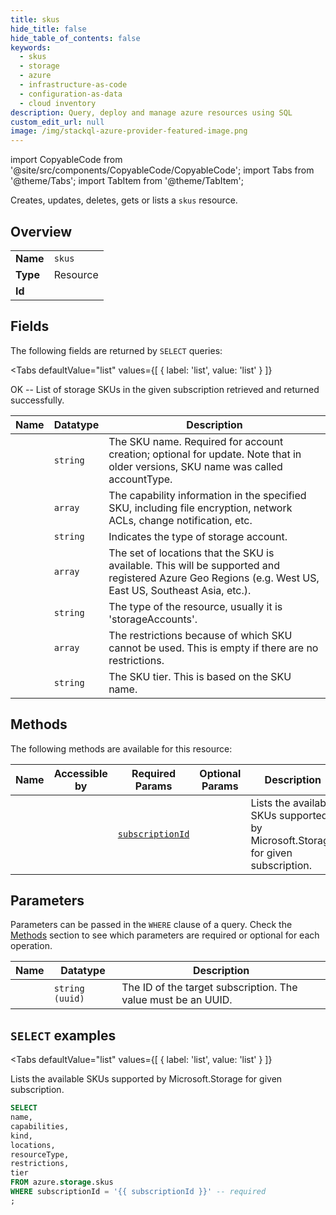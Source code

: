 ```yaml
--- 
title: skus
hide_title: false
hide_table_of_contents: false
keywords:
  - skus
  - storage
  - azure
  - infrastructure-as-code
  - configuration-as-data
  - cloud inventory
description: Query, deploy and manage azure resources using SQL
custom_edit_url: null
image: /img/stackql-azure-provider-featured-image.png
---
```


import CopyableCode from '@site/src/components/CopyableCode/CopyableCode';
import Tabs from '@theme/Tabs';
import TabItem from '@theme/TabItem';

Creates, updates, deletes, gets or lists a <code>skus</code> resource.

## Overview
<table><tbody>
<tr><td><b>Name</b></td><td><code>skus</code></td></tr>
<tr><td><b>Type</b></td><td>Resource</td></tr>
<tr><td><b>Id</b></td><td><CopyableCode code="azure.storage.skus" /></td></tr>
</tbody></table>

## Fields

The following fields are returned by `SELECT` queries:

<Tabs
    defaultValue="list"
    values={[
        { label: 'list', value: 'list' }
    ]}
>
<TabItem value="list">

OK -- List of storage SKUs in the given subscription retrieved and returned successfully.

<table>
<thead>
    <tr>
    <th>Name</th>
    <th>Datatype</th>
    <th>Description</th>
    </tr>
</thead>
<tbody>
<tr>
    <td><CopyableCode code="name" /></td>
    <td><code>string</code></td>
    <td>The SKU name. Required for account creation; optional for update. Note that in older versions, SKU name was called accountType.</td>
</tr>
<tr>
    <td><CopyableCode code="capabilities" /></td>
    <td><code>array</code></td>
    <td>The capability information in the specified SKU, including file encryption, network ACLs, change notification, etc.</td>
</tr>
<tr>
    <td><CopyableCode code="kind" /></td>
    <td><code>string</code></td>
    <td>Indicates the type of storage account.</td>
</tr>
<tr>
    <td><CopyableCode code="locations" /></td>
    <td><code>array</code></td>
    <td>The set of locations that the SKU is available. This will be supported and registered Azure Geo Regions (e.g. West US, East US, Southeast Asia, etc.).</td>
</tr>
<tr>
    <td><CopyableCode code="resourceType" /></td>
    <td><code>string</code></td>
    <td>The type of the resource, usually it is 'storageAccounts'.</td>
</tr>
<tr>
    <td><CopyableCode code="restrictions" /></td>
    <td><code>array</code></td>
    <td>The restrictions because of which SKU cannot be used. This is empty if there are no restrictions.</td>
</tr>
<tr>
    <td><CopyableCode code="tier" /></td>
    <td><code>string</code></td>
    <td>The SKU tier. This is based on the SKU name.</td>
</tr>
</tbody>
</table>
</TabItem>
</Tabs>

## Methods

The following methods are available for this resource:

<table>
<thead>
    <tr>
    <th>Name</th>
    <th>Accessible by</th>
    <th>Required Params</th>
    <th>Optional Params</th>
    <th>Description</th>
    </tr>
</thead>
<tbody>
<tr>
    <td><a href="#list"><CopyableCode code="list" /></a></td>
    <td><CopyableCode code="select" /></td>
    <td><a href="#parameter-subscriptionId"><code>subscriptionId</code></a></td>
    <td></td>
    <td>Lists the available SKUs supported by Microsoft.Storage for given subscription.</td>
</tr>
</tbody>
</table>

## Parameters

Parameters can be passed in the `WHERE` clause of a query. Check the [Methods](#methods) section to see which parameters are required or optional for each operation.

<table>
<thead>
    <tr>
    <th>Name</th>
    <th>Datatype</th>
    <th>Description</th>
    </tr>
</thead>
<tbody>
<tr id="parameter-subscriptionId">
    <td><CopyableCode code="subscriptionId" /></td>
    <td><code>string (uuid)</code></td>
    <td>The ID of the target subscription. The value must be an UUID.</td>
</tr>
</tbody>
</table>

## `SELECT` examples

<Tabs
    defaultValue="list"
    values={[
        { label: 'list', value: 'list' }
    ]}
>
<TabItem value="list">

Lists the available SKUs supported by Microsoft.Storage for given subscription.

```sql
SELECT
name,
capabilities,
kind,
locations,
resourceType,
restrictions,
tier
FROM azure.storage.skus
WHERE subscriptionId = '{{ subscriptionId }}' -- required
;
```
</TabItem>
</Tabs>
